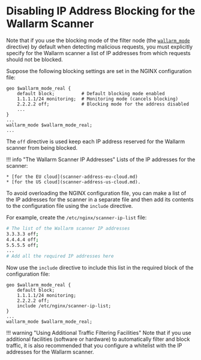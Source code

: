 [doc-wallarm-mode]:     configure-parameters-en.md#wallarm_mode

#   Disabling IP Address Blocking for the Wallarm Scanner

Note that if you use the blocking mode of the filter node (the [`wallarm_mode`][doc-wallarm-mode] directive) by default when detecting malicious requests, you must explicitly specify for the Wallarm scanner a list of IP addresses from which requests should not be blocked.

Suppose the following blocking settings are set in the NGINX configuration file:

```
geo $wallarm_mode_real {
    default block;          # Default blocking mode enabled
    1.1.1.1/24 monitoring;  # Monitoring mode (cancels blocking)
    2.2.2.2 off;            # Blocking mode for the address disabled
    ...
}
...
wallarm_mode $wallarm_mode_real;
...
```

The `off` directive is used keep each IP address reserved for the Wallarm scanner from being blocked.

!!! info "The Wallarm Scanner IP Addresses"
    Lists of the IP addresses for the scanner:
    
    * [for the EU cloud](scanner-address-eu-cloud.md)
    * [for the US cloud](scanner-address-us-cloud.md).

To avoid overloading the NGINX configuration file, you can make a list of the IP addresses for the scanner in a separate file and then add its contents to the configuration file using the `include` directive.

For example, create the `/etc/nginx/scanner-ip-list` file:

``` bash
# The list of the Wallarm scanner IP addresses
3.3.3.3 off;
4.4.4.4 off;
5.5.5.5 off;
...
# Add all the required IP addresses here
```

Now use the `include` directive to include this list in the required block of the configuration file:

```
geo $wallarm_mode_real {
    default block;
    1.1.1.1/24 monitoring;
    2.2.2.2 off;
    include /etc/nginx/scanner-ip-list;
}
...
wallarm_mode $wallarm_mode_real;
```

!!! warning "Using Additional Traffic Filtering Facilities"
    Note that if you use additional facilities (software or hardware) to automatically filter and block traffic, it is also recommended that you configure a whitelist with the IP addresses for the Wallarm scanner.